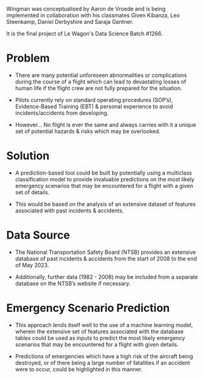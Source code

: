 Wingman was conceptualised by Aaron de Vroede and is being implemented in collaboration with his classmates Given Kibanza, Leo Steenkamp, Daniel Derbyshire and Saraja Gantner.

It is the final project of Le Wagon's Data Science Batch #1266.

# Problem
- There are many potential unforeseen abnormalities or complications during the course of a flight which can lead to devastating losses of human life if the flight crew are not fully prepared for the situation.

- Pilots currently rely on standard operating procedures (SOP’s), Evidence-Based Training (EBT) & personal experience to avoid incidents/accidents from developing.

- However… No flight is ever the same and always carries with it a unique set of potential hazards & risks which may be overlooked.

# Solution
- A prediction-based tool could be built by potentially using a multiclass classification model to provide invaluable predictions on the most likely emergency scenarios that may be encountered for a flight with a given set of details.

- This would be based on the analysis of an extensive dataset of features associated with past incidents & accidents.

# Data Source
- The National Transportation Safety Board (NTSB) provides an extensive database of past incidents & accidents from the start of 2008 to the end of May 2023.

- Additionally, further data (1982 - 2008) may be included from a separate database on the NTSB’s website if necessary.

# Emergency Scenario Prediction
- This approach lends itself well to the use of a machine learning model, wherein the extensive set of features associated with the database tables could be used as inputs to predict the most likely emergency scenarios that may be encountered for a flight with given details.

- Predictions of emergencies which have a high risk of the aircraft being destroyed, or of there being a large number of fatalities if an accident were to occur, could be highlighted in this manner.
